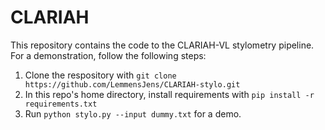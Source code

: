 # CLARIAH

This repository contains the code to the CLARIAH-VL stylometry pipeline.
For a demonstration, follow the following steps:
1. Clone the respository with ```git clone https://github.com/LemmensJens/CLARIAH-stylo.git```
2. In this repo's home directory, install requirements with ```pip install -r requirements.txt```
3. Run ```python stylo.py --input dummy.txt``` for a demo.
